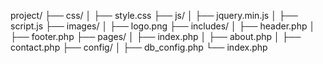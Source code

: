 project/
├── css/
│   ├── style.css
├── js/
│   ├── jquery.min.js
│   ├── script.js
├── images/
│   ├── logo.png
├── includes/
│   ├── header.php
│   ├── footer.php
├── pages/
│   ├── index.php
│   ├── about.php
│   ├── contact.php
├── config/
│   ├── db_config.php
└── index.php

